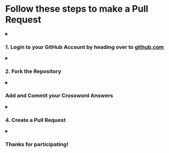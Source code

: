 ﻿# Follow these steps to make a Pull Request
 
<details>
<summary><h3>1. Login to your GitHub Account by heading over to <a href="https://github.com">github.com</a></h3></summary>
<br>
<ul>
   <li>Open the <a href="https://github.com/Dhruv16S/Enabling-Pull-Requests">current repo</a> in a new tab.</li>
   <li>Perform all operations in the newly opened tab, and follow the current tab for instructions.</li>
</ul>
</details>

<details>
<summary><h3>2. Fork the Repository</h3></summary>
<br>
<ul>
 <li>In the newly opened tab, on the top-right corner, click on <b>Fork</b></li>
 <li><img src="https://drive.google.com/file/d/1JXOrwUYbkpMt5pSELk8E_8rlnyRwpEvX/view?usp=share_link"></li> 
 <li>Enter the <b>Repository Name</b> as <b>Git Cryptex</b>.</li>
 <li>Then click <b>Create Fork</b> leaving all other fields to their default value.</li>
 <li><img src="https://user-images.githubusercontent.com/79364881/215253757-8b34777b-2241-42c8-bdce-b3e2be4da891.png"></li> 
 <li>After a few moments, you can view the repo.</li>
</ul>
</details>

<details>
<summary><h3>Add and Commit your Crossword Answers</h3></summary>
<br>
<ul>
 <li>Click on <b>Add File</b> and from the dropdown menu choose <b>Create New File</b></li>
 <li><img src="https://user-images.githubusercontent.com/79364881/215253993-4ad118b0-6797-4604-b92e-598339479a00.png"></li> 
 <li>Enter the <b>Repository Name</b> as <b>Git Cryptex</b>.</li>
 <li>You will now be redirected to a text editor.</li>
 <li>Enter the file name as your <b>Team Name</b> and type the Crossword answers in the space provided.</li>
 <li><img src="https://user-images.githubusercontent.com/79364881/215254103-b7e47f60-eae4-439b-bf10-57dea4b3aed9.png"></li> 
 <li>Finally commit your changes, leaving all fields as default.</li>
  <li><img src="https://user-images.githubusercontent.com/79364881/215254144-67ff6e0d-befb-467a-8645-cfb875f42c87.png"></li> 
</ul>
</details>


<details>
<summary><h3>4. Create a Pull Request</h3></summary>
<br>
<ul>
 <li>Finally, click on the <b>Contribute</b> button and choose <b>Open Pull Request</b>.</li>
 <li><img src="https://user-images.githubusercontent.com/79364881/215254227-5cb8d4be-6b62-4ea3-9337-4212856892bd.png"></li> 
 <li>Leaving all fields to their default values, click on <b>Create Pull Request</b>.</li>
 <li><img src="https://user-images.githubusercontent.com/79364881/215254296-42caf616-bf5f-4625-9dca-c1da14be0bf7.png"></li> 
 <li>Wait for a few moments, then you are all done</li>
</ul>
</details>


<details>
<summary><h3>Thanks for participating!</h3></summary>
</details>


 

 


 
 
